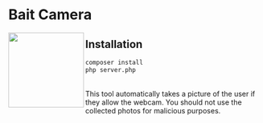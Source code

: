 # Bait Camera

<img src="https://i.imgur.com/1GootO2.png" width="150px" align="left">

## Installation

```bash
composer install
php server.php
```
<br>
This tool automatically takes a picture of the user if they allow the webcam. You should not use the collected photos for malicious purposes.
